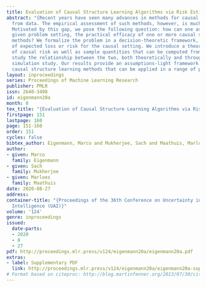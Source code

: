 ```yaml
---
title: Evaluation of Causal Structure Learning Algorithms via Risk Estimation
abstract: "{Recent years have seen many advances in methods for causal structure learning
  from data. The empirical assessment of such methods, however, is much less developed.
  Motivated by this gap, we pose the following question: how can one assess, in a
  given problem setting, the practical efficacy of one or more causal structure learning
  methods? We formalize the problem in a decision-theoretic framework, via a notion
  of expected loss or risk for the causal setting. We introduce a theoretical notion
  of causal risk as well as sample quantities that can be computed from data, and
  study the relationship between the two, both theoretically and through an extensive
  simulation study. Our results provide an assumptions-light framework for assessing
  causal structure learning methods that can be applied in a range of practical use-cases.}"
layout: inproceedings
series: Proceedings of Machine Learning Research
publisher: PMLR
issn: 2640-3498
id: eigenmann20a
month: 0
tex_title: "{Evaluation of Causal Structure Learning Algorithms via Risk Estimation}"
firstpage: 151
lastpage: 160
page: 151-160
order: 151
cycles: false
bibtex_author: Eigenmann, Marco and Mukherjee, Sach and Maathuis, Marloes
author:
- given: Marco
  family: Eigenmann
- given: Sach
  family: Mukherjee
- given: Marloes
  family: Maathuis
date: 2020-08-27
address: 
container-title: "{Proceedings of the 36th Conference on Uncertainty in Artificial
  Intelligence (UAI)}"
volume: '124'
genre: inproceedings
issued:
  date-parts:
  - 2020
  - 8
  - 27
pdf: http://proceedings.mlr.press/v124/eigenmann20a/eigenmann20a.pdf
extras:
- label: Supplementary PDF
  link: http://proceedings.mlr.press/v124/eigenmann20a/eigenmann20a-supp.pdf
# Format based on citeproc: http://blog.martinfenner.org/2013/07/30/citeproc-yaml-for-bibliographies/
---
```

